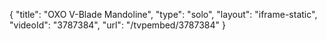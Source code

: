 {
    "title": "OXO V-Blade Mandoline",
    "type": "solo",
    "layout": "iframe-static",
    "videoId": "3787384",
    "url": "\/tvpembed\/3787384"
}